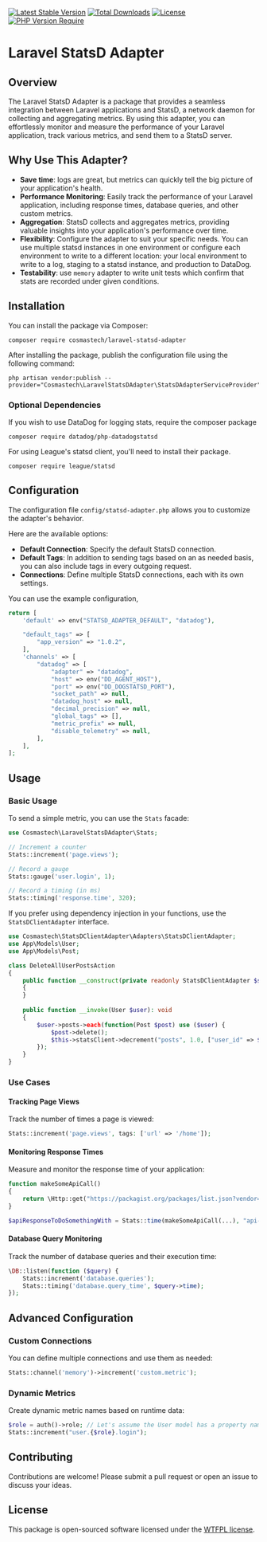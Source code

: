[![Latest Stable Version](http://poser.pugx.org/cosmastech/laravel-statsd-adapter/v)](https://packagist.org/packages/cosmastech/laravel-statsd-adapter) [![Total Downloads](http://poser.pugx.org/cosmastech/laravel-statsd-adapter/downloads)](https://packagist.org/packages/cosmastech/laravel-statsd-adapter) [![License](http://poser.pugx.org/cosmastech/laravel-statsd-adapter/license)](https://packagist.org/packages/cosmastech/laravel-statsd-adapter) [![PHP Version Require](http://poser.pugx.org/cosmastech/laravel-statsd-adapter/require/php)](https://packagist.org/packages/cosmastech/laravel-statsd-adapter)

# Laravel StatsD Adapter

## Overview

The Laravel StatsD Adapter is a package that provides a seamless integration between Laravel applications and StatsD,
a network daemon for collecting and aggregating metrics. By using this adapter, you can effortlessly monitor and 
measure the performance of your Laravel application, track various metrics, and send them to a StatsD server.

## Why Use This Adapter?

- **Save time**: logs are great, but metrics can quickly tell the big picture of your application's health.
- **Performance Monitoring**: Easily track the performance of your Laravel application, including response times, database queries, and other custom metrics.
- **Aggregation**: StatsD collects and aggregates metrics, providing valuable insights into your application's performance over time.
- **Flexibility**: Configure the adapter to suit your specific needs. You can use multiple statsd instances in one environment or configure each environment to write to a different location: your local environment to write to a log, staging to a statsd instance, and production to DataDog.
- **Testability**: use `memory` adapter to write unit tests which confirm that stats are recorded under given conditions.

## Installation

You can install the package via Composer:

```shell
composer require cosmastech/laravel-statsd-adapter
```

After installing the package, publish the configuration file using the following command:

```shell
php artisan vendor:publish --provider="Cosmastech\LaravelStatsDAdapter\StatsDAdapterServiceProvider"
```

### Optional Dependencies
If you wish to use DataDog for logging stats, require the composer package

```shell
composer require datadog/php-datadogstatsd
```

For using League's statsd client, you'll need to install their package.
```shell
composer require league/statsd
```

## Configuration

The configuration file `config/statsd-adapter.php` allows you to customize the adapter's behavior. 

Here are the available options:

- **Default Connection**: Specify the default StatsD connection.
- **Default Tags**: In addition to sending tags based on an as needed basis, you can also include tags in every outgoing request.
- **Connections**: Define multiple StatsD connections, each with its own settings.

You can use the example configuration, 

```php
return [
    'default' => env("STATSD_ADAPTER_DEFAULT", "datadog"),

    "default_tags" => [
        "app_version" => "1.0.2",
    ],
    'channels' => [
        "datadog" => [
            "adapter" => "datadog",
            "host" => env("DD_AGENT_HOST"),
            "port" => env("DD_DOGSTATSD_PORT"),
            "socket_path" => null,
            "datadog_host" => null,
            "decimal_precision" => null,
            "global_tags" => [],
            "metric_prefix" => null,
            "disable_telemetry" => null,
        ],
    ],
];
```

## Usage

### Basic Usage

To send a simple metric, you can use the `Stats` facade:

```php
use Cosmastech\LaravelStatsDAdapter\Stats;

// Increment a counter
Stats::increment('page.views');

// Record a gauge
Stats::gauge('user.login', 1);

// Record a timing (in ms)
Stats::timing('response.time', 320);
```

If you prefer using dependency injection in your functions, use the `StatsDClientAdapter` interface.

```php
use Cosmastech\StatsDClientAdapter\Adapters\StatsDClientAdapter;
use App\Models\User;
use App\Models\Post;

class DeleteAllUserPostsAction
{
    public function __construct(private readonly StatsDClientAdapter $statsClient)
    {
    }
    
    public function __invoke(User $user): void
    {
        $user->posts->each(function(Post $post) use ($user) {
            $post->delete();
            $this->statsClient->decrement("posts", 1.0, ["user_id" => $user->id], 1);
        });
    }
}
```

### Use Cases

#### Tracking Page Views

Track the number of times a page is viewed:

```php
Stats::increment('page.views', tags: ['url' => '/home']);
```

#### Monitoring Response Times

Measure and monitor the response time of your application:

```php
function makeSomeApiCall()
{
    return \Http::get("https://packagist.org/packages/list.json?vendor=cosmastech");
}

$apiResponseToDoSomethingWith = Stats::time(makeSomeApiCall(...), "api-request");
```

#### Database Query Monitoring

Track the number of database queries and their execution time:

```php
\DB::listen(function ($query) {
    Stats::increment('database.queries');
    Stats::timing('database.query_time', $query->time);
});
```

## Advanced Configuration

### Custom Connections

You can define multiple connections and use them as needed:

```php
Stats::channel('memory')->increment('custom.metric');
```

### Dynamic Metrics

Create dynamic metric names based on runtime data:

```php
$role = auth()->role; // Let's assume the User model has a property named `role`
Stats::increment("user.{$role}.login");
```

## Contributing

Contributions are welcome! Please submit a pull request or open an issue to discuss your ideas.

## License

This package is open-sourced software licensed under the [WTFPL license](LICENSE.txt).
